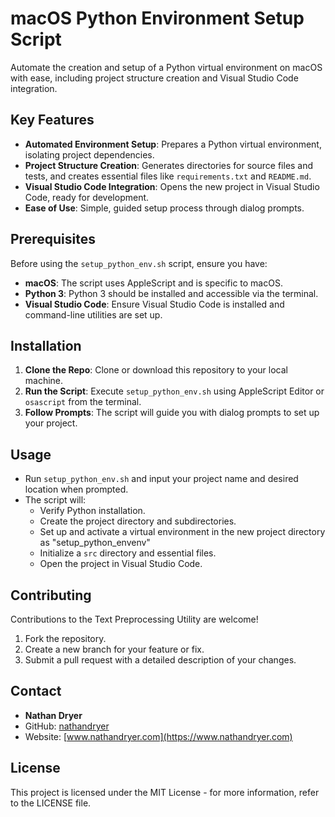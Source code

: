 # macOS Python Environment Setup Script

Automate the creation and setup of a Python virtual environment on macOS with ease, including project structure creation and Visual Studio Code integration.

## Key Features

- **Automated Environment Setup**: Prepares a Python virtual environment, isolating project dependencies.
- **Project Structure Creation**: Generates directories for source files and tests, and creates essential files like `requirements.txt` and `README.md`. 
- **Visual Studio Code Integration**: Opens the new project in Visual Studio Code, ready for development.
- **Ease of Use**: Simple, guided setup process through dialog prompts.

## Prerequisites

Before using the `setup_python_env.sh` script, ensure you have:

- **macOS**: The script uses AppleScript and is specific to macOS.
- **Python 3**: Python 3 should be installed and accessible via the terminal.  
- **Visual Studio Code**: Ensure Visual Studio Code is installed and command-line utilities are set up.

## Installation

1. **Clone the Repo**: Clone or download this repository to your local machine.
2. **Run the Script**: Execute `setup_python_env.sh` using AppleScript Editor or `osascript` from the terminal.  
3. **Follow Prompts**: The script will guide you with dialog prompts to set up your project.

## Usage

- Run `setup_python_env.sh` and input your project name and desired location when prompted.
- The script will:
   - Verify Python installation.
   - Create the project directory and subdirectories.
   - Set up and activate a virtual environment in the new project directory as "setup_python_envenv"
   - Initialize a `src` directory and essential files.
   - Open the project in Visual Studio Code.

## Contributing

Contributions to the Text Preprocessing Utility are welcome!

1. Fork the repository.  
2. Create a new branch for your feature or fix.
3. Submit a pull request with a detailed description of your changes.

## Contact  

- **Nathan Dryer**
- GitHub: [nathandryer](https://github.com/nathandryer)
- Website: [www.nathandryer.com](https://www.nathandryer.com)  

## License

This project is licensed under the MIT License - for more information, refer to the LICENSE file.
